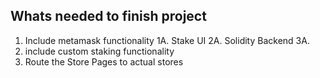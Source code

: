 ## Whats needed to finish project

1. Include metamask functionality
    1A. Stake UI
    2A. Solidity Backend 
    3A. 
2. include custom staking functionality
3. Route the Store Pages to actual stores

